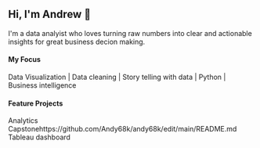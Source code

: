 ## Hi, I'm Andrew 👋

I'm a data analyist who loves turning raw numbers into clear and actionable insights for great business decion making.

#### My Focus 
Data Visualization | Data cleaning | Story telling with data | Python | Business intelligence 

#### Feature Projects 
Analytics Capstonehttps://github.com/Andy68k/andy68k/edit/main/README.md
Tableau dashboard
<!--
**Andy68k/andy68k** is a ✨ _special_ ✨ repository because its `README.md` (this file) appears on your GitHub profile.

Here are some ideas to get you started:

- 🔭 I’m currently working on ...
- 🌱 I’m currently learning ...
- 👯 I’m looking to collaborate on ...
- 🤔 I’m looking for help with ...
- 💬 Ask me about ...
- 📫 How to reach me: ...
- 😄 Pronouns: ...
- ⚡ Fun fact: ...
-->
